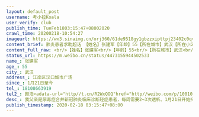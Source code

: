 ```yaml
---
layout: default_post
username: 考小拉Koala
user_verify: club
publish_time: TueFeb1803:15:47+08002020
crawl_time: 20200218-10:54:27
imageurl: https://wx3.sinaimg.cn/orj360/61de9518gy1gbzzxipttpj23402c0qv6.jpg,https://wx3.sinaimg.cn/orj360/61de9518gy1gbzzxj8vqkj20u0140tdz.jpg,https://wx2.sinaimg.cn/orj360/61de9518gy1gbzzxliytej22c03401l1.jpg,https://wx3.sinaimg.cn/orj360/61de9518gy1gbzzxm2v28j20u01hcn6z.jpg,https://wx1.sinaimg.cn/orj360/61de9518gy1gbzzxhjh3jj21dq0ryws2.jpg,https://wx2.sinaimg.cn/orj360/61de9518gy1gbzzxmgt1qj212p0lswn4.jpg
content_brief: 肺炎患者求助超话 【姓名】张建军【年龄】55【所在城市】武汉【所在小区、社区】江岸区汉口城市广场【患病时间】1月21日至今【病情描述】我父亲是尿毒症合并新冠肺炎临床诊断轻症患者，每周需要2~3次透析。1月21日开始持续发热，1月27日父亲ct诊断感染新冠肺炎。2月1日和2月6日做了两次核酸 ...全文
content_full_raw: <br/>【姓名】张建军<br/>【年龄】55<br/>【所在城市】武汉<br/>【所在小区、社区】江岸区汉口城市广场<br/>【患病时间】1月21日至今<br/>【病情描述】我父亲是尿毒症合并新冠肺炎临床诊断轻症患者，每周需要2~3次透析。1月21日开始持续发热，1月27日父亲ct诊断感染新冠肺炎。2月1日和2月6日做了两次核酸检测为阴性，2月16日在汉口医院复查CT，医生说肺部病兆较前次吸收。但作为尿毒症患者，一六一医院以未康复为由不接收他透析，而作为新冠肺炎患者，定点医院因核酸检测阴性不接收住院。汉口医院和市九医院等所有血透定点医院告知，透析需由指挥部统一安排。父亲情况较为特殊，但苦于求医无果，按照病情上报流程要求，早在1月30日就已与社区、街道、区指挥部各级防疫主管单位联系，等待安排收治。现父亲病重，不及时安排透析就会有生命危险，希望能得到社会的关注，尽早安排血透定点医院住院收治<br/>【联系方式】18108663919<br/>【其他紧急联系人】颜浩<adata-url="http://t.cn/R2WxQOQ"href="http://weibo.com/p/1001018008642010000000000"data-hide=""><spanclass='url-icon'><imgstyle='width:1rem;height:1rem'src='https://h5.sinaimg.cn/upload/2015/09/25/3/timeline_card_small_location_default.png'></span><spanclass="surl-text">武汉</span></a>
status_url: https://m.weibo.cn/status/4473155944502533
name_: 张建军
age_: 55
city_: 武汉
address_: 江岸区汉口城市广场
since_: 1月21日至今
tel_: 18108663919
tel2_: 颜浩<adata-url="http//t.cn/R2WxQOQ"href="http//weibo.com/p/1001018008642010000000000"data-hide=""><spanclass='url-icon'><imgstyle='width1rem;height1rem'src='https//h5.sinaimg.cn/upload/2015/09/25/3/timeline_card_small_location_default.png'></span><spanclass="surl-text">武汉</span></a>
desc_: 我父亲是尿毒症合并新冠肺炎临床诊断轻症患者，每周需要2~3次透析。1月21日开始持续发热，1月27日父亲ct诊断感染新冠肺炎。2月1日和2月6日做了两次核酸检测为阴性，2月16日在汉口医院复查CT，医生说肺部病兆较前次吸收。但作为尿毒症患者，一六一医院以未康复为由不接收他透析，而作为新冠肺炎患者，定点医院因核酸检测阴性不接收住院。汉口医院和市九医院等所有血透定点医院告知，透析需由指挥部统一安排。父亲情况较为特殊，但苦于求医无果，按照病情上报流程要求，早在1月30日就已与社区、街道、区指挥部各级防疫主管单位联系，等待安排收治。现父亲病重，不及时安排透析就会有生命危险，希望能得到社会的关注，尽早安排血透定点医院住院收治
publish_timestamp: 2020-02-18 03:15:47+08:00
---
```

